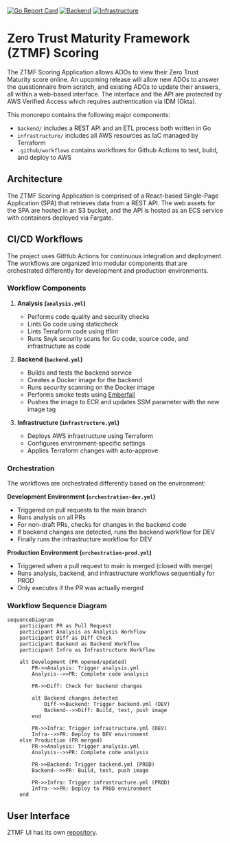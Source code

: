 [![Go Report Card](https://goreportcard.com/badge/github.com/CMS-Enterprise/ztmf/backend)](https://goreportcard.com/report/github.com/CMS-Enterprise/ztmf/backend) [![Backend](https://github.com/CMS-Enterprise/ztmf/actions/workflows/backend.yml/badge.svg)](https://github.com/CMS-Enterprise/ztmf/actions/workflows/backend.yml) [![Infrastructure](https://github.com/CMS-Enterprise/ztmf/actions/workflows/infrastructure.yml/badge.svg)](https://github.com/CMS-Enterprise/ztmf/actions/workflows/infrastructure.yml)
# Zero Trust Maturity Framework (ZTMF) Scoring


The ZTMF Scoring Application allows ADOs to view their Zero Trust Maturity score online. An upcoming release will allow new ADOs to answer the questionnaire from scratch, and existing ADOs to update their answers, all within a web-based interface. The interface and the API are protected by AWS Verified Access which requires authentication via IDM (Okta).

This monorepo contains the following major components:
- `backend/` includes a REST API and an ETL process both written in Go
- `infrastructure/` includes all AWS resources as IaC managed by Terraform
- `.github/workflows` contains workflows for Github Actions to test, build, and deploy to AWS

## Architecture

The ZTMF Scoring Application is comprised of a React-based Single-Page Application (SPA) that retrieves data from a REST API. The web assets for the SPA are hosted in an S3 bucket, and the API is hosted as an ECS service with containers deployed via Fargate.


## CI/CD Workflows

The project uses GitHub Actions for continuous integration and deployment. The workflows are organized into modular components that are orchestrated differently for development and production environments.

### Workflow Components

1. **Analysis (`analysis.yml`)**
   - Performs code quality and security checks
   - Lints Go code using staticcheck
   - Lints Terraform code using tflint
   - Runs Snyk security scans for Go code, source code, and infrastructure as code

2. **Backend (`backend.yml`)**
   - Builds and tests the backend service
   - Creates a Docker image for the backend
   - Runs security scanning on the Docker image
   - Performs smoke tests using [Emberfall](https://github.com/aquia-inc/emberfall)
   - Pushes the image to ECR and updates SSM parameter with the new image tag

3. **Infrastructure (`infrastructure.yml`)**
   - Deploys AWS infrastructure using Terraform
   - Configures environment-specific settings
   - Applies Terraform changes with auto-approve

### Orchestration

The workflows are orchestrated differently based on the environment:

**Development Environment (`orchestration-dev.yml`)**
- Triggered on pull requests to the main branch
- Runs analysis on all PRs
- For non-draft PRs, checks for changes in the backend code
- If backend changes are detected, runs the backend workflow for DEV
- Finally runs the infrastructure workflow for DEV

**Production Environment (`orchestration-prod.yml`)**
- Triggered when a pull request to main is merged (closed with merge)
- Runs analysis, backend, and infrastructure workflows sequentially for PROD
- Only executes if the PR was actually merged

### Workflow Sequence Diagram

```mermaid
sequenceDiagram
    participant PR as Pull Request
    participant Analysis as Analysis Workflow
    participant Diff as Diff Check
    participant Backend as Backend Workflow
    participant Infra as Infrastructure Workflow
    
    alt Development (PR opened/updated)
        PR->>Analysis: Trigger analysis.yml
        Analysis-->>PR: Complete code analysis
        
        PR->>Diff: Check for backend changes
        
        alt Backend changes detected
            Diff->>Backend: Trigger backend.yml (DEV)
            Backend-->>Diff: Build, test, push image
        end
        
        PR->>Infra: Trigger infrastructure.yml (DEV)
        Infra-->>PR: Deploy to DEV environment
    else Production (PR merged)
        PR->>Analysis: Trigger analysis.yml
        Analysis-->>PR: Complete code analysis
        
        PR->>Backend: Trigger backend.yml (PROD)
        Backend-->>PR: Build, test, push image
        
        PR->>Infra: Trigger infrastructure.yml (PROD)
        Infra-->>PR: Deploy to PROD environment
    end
```

## User Interface 

ZTMF UI has its own [repository](https://github.com/cms-enterprise/ztmf-ui).
